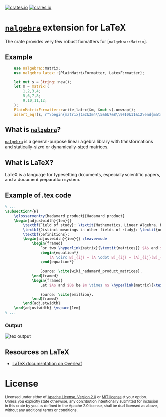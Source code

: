 [![crates.io](https://img.shields.io/crates/v/nalgebra_latex.svg)][`nalgebra_latex`]
[![crates.io](https://img.shields.io/crates/d/nalgebra_latex.svg)][`nalgebra_latex`]

# [`nalgebra`] extension for LaTeX

The crate provides very few robust formatters for [`nalgebra::Matrix`].

## Example

```rust
	use nalgebra::matrix;
	use nalgebra_latex::{PlainMatrixFormatter, LatexFormatter};

	let mut s = String::new();
	let m = matrix!(
		1,2,3,4;
		5,6,7,8;
		9,10,11,12;
	);
	PlainMatrixFormatter::write_latex(&m, &mut s).unwrap();
	assert_eq!(s, r"\begin{matrix}1&2&3&4\\5&6&7&8\\9&10&11&12\end{matrix}");
```

## What is [`nalgebra`]?

[`nalgebra`] is a general-purpose linear algebra library with transformations and statically-sized or dynamically-sized matrices.

## What is LaTeX?

LaTeX is a language for typesetting documents, especially scientific papers, and a document preparation system.

## Example of .tex code

```tex
% ...
\subsection*{H}
	\glossaryentry{hadamard_product}{Hadamard product}
	\begin{adjustwidth}{1em}{}
		\textbf{Field of study}: \textit{Mathematics. Linear Algebra. Matrix theory.} \\
		\textbf{Distinct meanings in other fields of study}: \textit{unspecified.} \\
		\textbf{Definitions}:
		\begin{adjustwidth}{1em}{} \leavevmode
			\begin{framed}
				For two \hyperlink{matrix}{\textit{matrices}} $A$ and $B$ of the same \hyperlink{dimension_of_matrix}{\textit{dimension}} $m \times n$, the \beingdefined{Hadamard product} $A \circ B$ (or $A \odot B$) is a \hyperlink{matrix}{\textit{matrix}} of the same \hyperlink{dimension_of_matrix}{\textit{dimension}} as the operands, with elements given by
				\begin{equation*}
					(A \circ B)_{ij} = (A \odot B)_{ij} = (A)_{ij}(B)_{ij}.
				\end{equation*}
				
				Source: \cite{wiki_hadamard_product_matrices}.
			\end{framed}
			\begin{framed}
				Let $A$ and $B$ be $m \times n$ \hyperlink{matrix}{\textit{matrices}} with entries in $C$. The \beingdefined{Hadamard product} is defined by $[A \circ B]_{ij}=[A]_{ij}[B]_{ij}$ for all $1 \leq i \leq m$, $1 \leq j \leq n$. \\ \vspace{1em}
				
				Source: \cite{emillion}.
			\end{framed}
		\end{adjustwidth}
	\end{adjustwidth} \vspace{1em}
% ...
```

### Output

![tex output](https://i.imgur.com/xptzo3h.jpg)

## Resources on LaTeX

* [LaTeX documentation on Overleaf](https://www.overleaf.com/learn)

[`nalgebra_latex`]: https://crates.io/crates/nalgebra_latex
[`nalgebra`]: https://crates.io/crates/nalgebra
[what is latex]: https://www.overleaf.com/learn/latex/Learn_LaTeX_in_30_minutes#What_is_LaTeX.3F

# License

<sup>
Licensed under either of <a href="LICENSE-APACHE">Apache License, Version
2.0</a> or <a href="LICENSE-MIT">MIT license</a> at your option.
</sup>

<br>

<sub>
Unless you explicitly state otherwise, any contribution intentionally submitted
for inclusion in this crate by you, as defined in the Apache-2.0 license, shall
be dual licensed as above, without any additional terms or conditions.
</sub>
